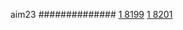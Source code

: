 


aim23
##############
[1 8199](https://www.phylliida.dev/modelwelfare/qwenbailconversationsWithJournals/#ZjAsZjAuxgUuNscHLjHJCckbxAsuMs0NJGMsYyHMESE0)
[1 8201](https://www.phylliida.dev/modelwelfare/qwenbailconversationsWithJournals/#ZjAsZjAuxgXJB8sJLjTLCy4yzQ0kYyxjIcwRITE2)
